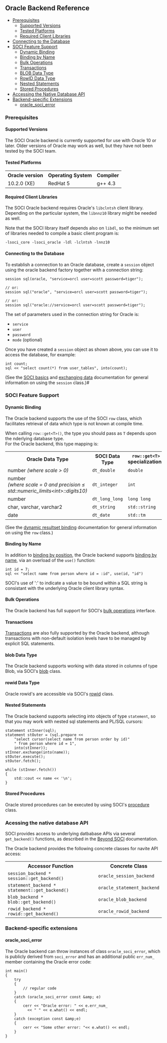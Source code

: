 ## Oracle Backend Reference

* [Prerequisites](#prerequisites)
    * [Supported Versions](#versions)
    * [Tested Platforms](#tested)
    * [Required Client Libraries](#required)
* [Connecting to the Database](#connecting)
* [SOCI Feature Support](#support)
    * [Dynamic Binding](#dynamic)
    * [Binding by Name](#name)
    * [Bulk Operations](#bulk)
    * [Transactions](#transactions)
    * [BLOB Data Type](#blob)
    * [RowID Data Type](#rowid)
    * [Nested Statements](#nested)
    * [Stored Procedures](#stored)
* [Accessing the Native Database API](#native)
* [Backend-specific Extensions](#extensions)
    * [oracle_soci_error](#oraclesocierror)


### <a name="prerequisites"></a> Prerequisites
 
#### <a name="versions"></a> Supported Versions

The SOCI Oracle backend is currently supported for use with Oracle 10 or later.
Older versions of Oracle may work as well, but they have not been tested by the SOCI team.

#### <a name="tested"></a> Tested Platforms

<table>
<tbody>
<tr><th>Oracle version</th><th>Operating System</th><th>Compiler</th></tr>
<tr><td>10.2.0 (XE)</td><td>RedHat 5</td><td>g++ 4.3</td></tr>
</tbody>
</table>


#### <a name="required"></a> Required Client Libraries

The SOCI Oracle backend requires Oracle's `libclntsh` client library. Depending on the particular system, the `libnnz10` library might be needed as well.

Note that the SOCI library itself depends also on `libdl`, so the minimum set of libraries needed to compile a basic client program is:

    -lsoci_core -lsoci_oracle -ldl -lclntsh -lnnz10

#### <a name="connecting"></a> Connecting to the Database

To establish a connection to an Oracle database, create a `session` object using the oracle backend factory together with a connection string:

    session sql(oracle, "service=orcl user=scott password=tiger");

    // or:
    session sql("oracle", "service=orcl user=scott password=tiger");

    // or:
    session sql("oracle://service=orcl user=scott password=tiger");

The set of parameters used in the connection string for Oracle is:

* `service`
* `user`
* `password`
* `mode` (optional)

Once you have created a `session` object as shown above, you can use it to access the database, for example:

    int count;
    sql << "select count(*) from user_tables", into(count);

(See the [SOCI basics](../basics.html) and [exchanging data](../exchange.html) documentation for general information on using the `session` class.)#

### <a name="features"></a> SOCI Feature Support

#### <a name="dynamic"></a> Dynamic Binding

The Oracle backend supports the use of the SOCI `row` class, which facilitates retrieval of data which type is not known at compile time.

When calling `row::get<T>()`, the type you should pass as `T` depends upon the nderlying database type.<br/>  For the Oracle backend, this type mapping is:

<table>
  <tbody>
    <tr>
      <th>Oracle Data Type</th>
      <th>SOCI Data Type</th>
      <th><code>row::get&lt;T&gt;</code> specializations</th>
    </tr>
    <tr>
      <td>number <i>(where scale &gt; 0)</i></td>
      <td><code>dt_double</code></td>
      <td><code>double</code></td>
    </tr>
    <tr>
      <td>number<br /><i>(where scale = 0 and precision &le; std::numeric_limits&lt;int&gt;::digits10)</i></td>
      <td><code>dt_integer</code></td>
      <td><code>int</code></td>
    </tr>
    <tr>
      <td>number</td>
      <td><code>dt_long_long</code></td>
      <td><code>long long</code></td>
    </tr>
    <tr>
      <td>char, varchar, varchar2</td>
      <td><code>dt_string</code></td>
      <td><code>std::string</code></td>
    </tr>
    <tr>
      <td>date</td>
      <td><code>dt_date</code></td>
      <td><code>std::tm</code></td>
    </tr>
  </tbody>
</table>


(See the [dynamic resultset binding](../exchange.html#dynamic) documentation for general information on using the `row` class.)

#### <a name="name"></a> Binding by Name

In addition to [binding by position](../exchange.html#bind_position), the Oracle backend supports [binding by name](../exchange.html#bind_name), via an overload of the `use()` function:

    int id = 7;
    sql << "select name from person where id = :id", use(id, "id")

SOCI's use of ':' to indicate a value to be bound within a SQL string is consistant with the underlying Oracle client library syntax.

#### <a name="bulk"></a> Bulk Operations

The Oracle backend has full support for SOCI's [bulk operations](../statements.html#bulk) interface.

#### <a name="transactions"></a> Transactions

[Transactions](../statements.html#transactions) are also fully supported by the Oracle backend,
although transactions with non-default isolation levels have to be managed by explicit SQL statements.

#### <a name="blob"></a> blob Data Type

The Oracle backend supports working with data stored in columns of type Blob, via SOCI's [blob](../exchange.html#blob) class.

#### <a name="rowid"></a> rowid Data Type

Oracle rowid's are accessible via SOCI's [rowid](../reference.html#rowid) class.

#### <a name="nested"></a> Nested Statements

The Oracle backend supports selecting into objects of type `statement`, so that you may work with nested sql statements and PL/SQL cursors:

    statement stInner(sql);
    statement stOuter = (sql.prepare <<
        "select cursor(select name from person order by id)"
        " from person where id = 1",
        into(stInner));
    stInner.exchange(into(name));
    stOuter.execute();
    stOuter.fetch();

    while (stInner.fetch())
    {
        std::cout << name << '\n';
    }

#### <a name="stored"></a> Stored Procedures

Oracle stored procedures can be executed by using SOCI's [procedure](../statements.html#procedures) class.

### <a name="native"></a> Acessing the native database API

SOCI provides access to underlying datbabase APIs via several `get_backend()` functions, as described in the [Beyond SOCI](../beyond.html) documentation.

The Oracle backend provides the following concrete classes for navite API access:

<table>
  <tbody>
    <tr>
      <th>Accessor Function</th>
      <th>Concrete Class</th>
    </tr>
    <tr>
      <td><code>session_backend * session::get_backend()</code></td>
      <td><code>oracle_session_backend</code></td>
    </tr>
    <tr>
      <td><code>statement_backend * statement::get_backend()</code></td>
      <td><code>oracle_statement_backend</code></td>
    </tr>
    <tr>
      <td><code>blob_backend * blob::get_backend()</code></td>
      <td><code>oracle_blob_backend</code></td>
    </tr>
    <tr>
      <td><code>rowid_backend * rowid::get_backend()</code></td>
      <td><code>oracle_rowid_backend</code></td>
    </tr>
  </tbody>
</table>

### <a name="extensions"></a> Backend-specific extensions

#### <a name="oraclesocierror"></a> oracle_soci_error

The Oracle backend can throw instances of class `oracle_soci_error`, which is publicly derived from `soci_error` and has an additional public `err_num_` member containing the Oracle error code:

    int main()
    {
        try
        {
            // regular code
        }
        catch (oracle_soci_error const &amp; e)
        {
            cerr << "Oracle error: " << e.err_num_
              << " " << e.what() << endl;
        }
        catch (exception const &amp;e)
        {
            cerr << "Some other error: "<< e.what() << endl;
        }
    }